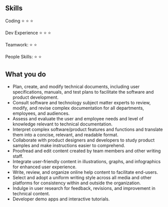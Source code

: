 ## Skills
Coding :star: :star: :star:

Dev Experience :star: :star: :star:

Teamwork: :star: :star:

People Skills: :star: :star:

## What you do
* Plan, create, and modify technical documents, including user specifications, manuals, and test plans to facilitate the software and product development. 
* Consult software and technology subject matter experts to review, modify, and revise complex documentation for all departments, employees, and audiences.
* Assess and evaluate the user and employee needs and level of knowledge relevant to technical documentation.
* Interpret complex software/product features and functions and translate them into a concise, relevant, and readable format. 
* Collaborate with product designers and developers to study product samples and make instructions easier to comprehend.
* Proofread and edit content created by team members and other writing staff. 
* Integrate user-friendly content in illustrations, graphs, and infographics for enhanced user experience. 
* Write, review, and organize online help content to facilitate end-users.
* Select and adopt a uniform writing style across all media and other platforms for consistency within and outside the organization. 
* Indulge in user research for feedback, revisions, and improvement in technical content.
* Developer demo apps and interactive tutorials.